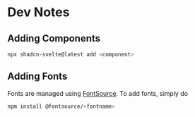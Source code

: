 # Dev Notes

## Adding Components

```bash
npx shadcn-svelte@latest add <component>
```

## Adding Fonts

Fonts are managed using [FontSource](https://fontsource.org/). To add fonts, simply do

```bash
npm install @fontsource/<fontname>
```
